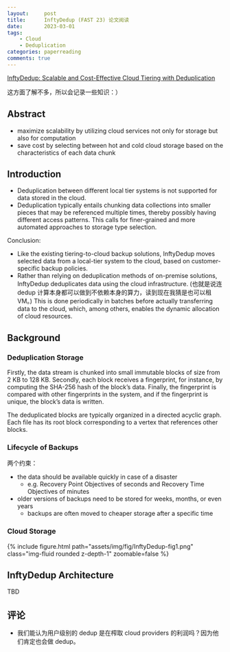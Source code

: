 ```yaml
---
layout:     post
title:      InftyDedup (FAST 23) 论文阅读
date:       2023-03-01
tags:
    - Cloud
    - Deduplication
categories: paperreading
comments: true
---
```


[InftyDedup: Scalable and Cost-Effective Cloud Tiering with Deduplication](https://www.usenix.org/conference/fast23/presentation/kotlarska)

这方面了解不多，所以会记录一些知识：）

## Abstract

- maximize scalability by utilizing cloud services not only for storage but also for computation
- save cost by selecting between hot and cold cloud storage based on the characteristics of each data chunk

## Introduction

- Deduplication between different local tier systems is not supported for data stored in the cloud.
- Deduplication typically entails chunking data collections into smaller pieces that may be referenced multiple times, thereby possibly having different access patterns. This calls for finer-grained and more automated approaches to storage type selection.

Conclusion:

- Like the existing tiering-to-cloud backup solutions, InftyDedup moves selected data from a local-tier system to the cloud, based on customer-specific backup policies.
- Rather than relying on deduplication methods of on-premise solutions, InftyDedup deduplicates data using the cloud infrastructure. (也就是说连 dedup 计算本身都可以做到不依赖本身的算力，读到现在我猜是也可以租 VM。) This is done periodically in batches before actually transferring data to the cloud, which, among others, enables the dynamic allocation of cloud resources. 

## Background

### Deduplication Storage

Firstly, the data stream is chunked into small immutable blocks of size from 2 KB to 128 KB. Secondly, each block receives a fingerprint, for instance, by computing the SHA-256 hash of the block’s data. Finally, the fingerprint is compared with other fingerprints in the system, and if the fingerprint is unique, the block’s data is written.

The deduplicated blocks are typically organized in a directed acyclic graph. Each file has its root block corresponding to a vertex that references other blocks.

### Lifecycle of Backups

两个约束：
- the data should be available quickly in case of a disaster
  - e.g. Recovery Point Objectives of seconds and Recovery Time Objectives of minutes
- older versions of backups need to be stored for weeks, months, or even years
  - backups are often moved to cheaper storage after a specific time

### Cloud Storage

{% include figure.html path="assets/img/fig/InftyDedup-fig1.png" class="img-fluid rounded z-depth-1" zoomable=false %}

## InftyDedup Architecture

TBD




## 评论

- 我们能认为用户级别的 dedup 是在榨取 cloud providers 的利润吗？因为他们肯定也会做 dedup。